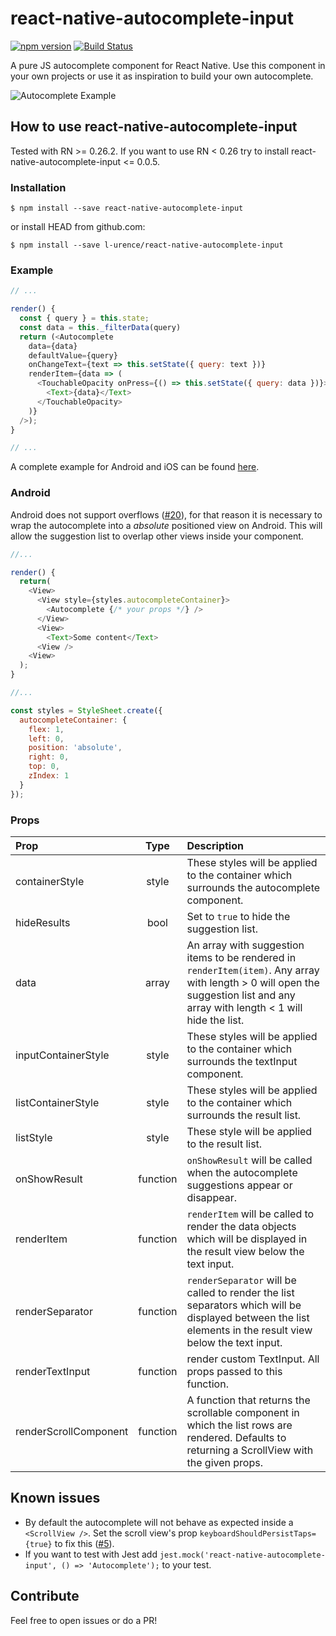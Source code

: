# react-native-autocomplete-input
[![npm version](https://badge.fury.io/js/react-native-autocomplete-input.svg)](https://badge.fury.io/js/react-native-autocomplete-input)
[![Build Status](https://travis-ci.org/l-urence/react-native-autocomplete-input.svg)](https://travis-ci.org/l-urence/react-native-autocomplete-input)

A pure JS autocomplete component for React Native. Use this component in your own projects or use it as inspiration to build your own autocomplete.

![Autocomplete Example](https://raw.githubusercontent.com/l-urence/react-native-autocomplete-input/master/example.gif)

## How to use react-native-autocomplete-input
Tested with RN >= 0.26.2. If you want to use RN < 0.26 try to install react-native-autocomplete-input <= 0.0.5.

### Installation

```shell
$ npm install --save react-native-autocomplete-input
```

or install HEAD from github.com:

```shell
$ npm install --save l-urence/react-native-autocomplete-input
```

### Example

```javascript
// ...

render() {
  const { query } = this.state;
  const data = this._filterData(query)
  return (<Autocomplete
    data={data}
    defaultValue={query}
    onChangeText={text => this.setState({ query: text })}
    renderItem={data => (
      <TouchableOpacity onPress={() => this.setState({ query: data })}>
        <Text>{data}</Text>
      </TouchableOpacity>
    )}
  />);
}

// ...
```

A complete example for Android and iOS can be found [here](//github.com/l-urence/react-native-autocomplete-input/blob/master/example/).

### Android
Android does not support overflows ([#20](https://github.com/l-urence/react-native-autocomplete-input/issues/20)), for that reason it is necessary to wrap the autocomplete into a *absolute* positioned view on Android. This will  allow the suggestion list to overlap other views inside your component.

```javascript
//...

render() {
  return(
    <View>
      <View style={styles.autocompleteContainer}>
        <Autocomplete {/* your props */} />
      </View>
      <View>
        <Text>Some content</Text>
      <View />
    <View>
  );
}

//...

const styles = StyleSheet.create({
  autocompleteContainer: {
    flex: 1,
    left: 0,
    position: 'absolute',
    right: 0,
    top: 0,
    zIndex: 1
  }
});

```

### Props
| Prop | Type | Description |
| :------------ |:---------------:| :-----|
| containerStyle | style | These styles will be applied to the container which surrounds the autocomplete component. |
| hideResults | bool | Set to `true` to hide the suggestion list.
| data | array | An array with suggestion items to be rendered in `renderItem(item)`. Any array with length > 0 will open the suggestion list and any array with length < 1 will hide the list. |
| inputContainerStyle | style | These styles will be applied to the container which surrounds the textInput component. |
| listContainerStyle | style | These styles will be applied to the container which surrounds the result list. |
| listStyle | style | These style will be applied to the result list. |
| onShowResult | function | `onShowResult` will be called when the autocomplete suggestions appear or disappear. |
| renderItem | function | `renderItem` will be called to render the data objects which will be displayed in the result view below the text input. |
| renderSeparator | function | `renderSeparator` will be called to render the list separators which will be displayed between the list elements in the result view below the text input. |
| renderTextInput | function | render custom TextInput. All props passed to this function. |
| renderScrollComponent | function | A function that returns the scrollable component in which the list rows are rendered. Defaults to returning a ScrollView with the given props. |

## Known issues
* By default the autocomplete will not behave as expected inside a `<ScrollView />`. Set the scroll view's prop `keyboardShouldPersistTaps={true}` to fix this ([#5](https://github.com/l-urence/react-native-autocomplete-input/issues/5)).
* If you want to test with Jest add ```jest.mock('react-native-autocomplete-input', () => 'Autocomplete');``` to your test.

## Contribute
Feel free to open issues or do a PR!
